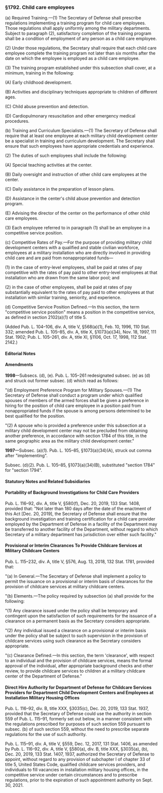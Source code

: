 ### §1792. Child care employees ###

(a) Required Training.—(1) The Secretary of Defense shall prescribe regulations implementing a training program for child care employees. Those regulations shall apply uniformly among the military departments. Subject to paragraph (2), satisfactory completion of the training program shall be a condition of employment of any person as a child care employee.

(2) Under those regulations, the Secretary shall require that each child care employee complete the training program not later than six months after the date on which the employee is employed as a child care employee.

(3) The training program established under this subsection shall cover, at a minimum, training in the following:

(A) Early childhood development.

(B) Activities and disciplinary techniques appropriate to children of different ages.

(C) Child abuse prevention and detection.

(D) Cardiopulmonary resuscitation and other emergency medical procedures.

(b) Training and Curriculum Specialists.—(1) The Secretary of Defense shall require that at least one employee at each military child development center be a specialist in training and curriculum development. The Secretary shall ensure that such employees have appropriate credentials and experience.

(2) The duties of such employees shall include the following:

(A) Special teaching activities at the center.

(B) Daily oversight and instruction of other child care employees at the center.

(C) Daily assistance in the preparation of lesson plans.

(D) Assistance in the center's child abuse prevention and detection program.

(E) Advising the director of the center on the performance of other child care employees.

(3) Each employee referred to in paragraph (1) shall be an employee in a competitive service position.

(c) Competitive Rates of Pay.—For the purpose of providing military child development centers with a qualified and stable civilian workforce, employees at a military installation who are directly involved in providing child care and are paid from nonappropriated funds—

(1) in the case of entry-level employees, shall be paid at rates of pay competitive with the rates of pay paid to other entry-level employees at that installation who are drawn from the same labor pool; and

(2) in the case of other employees, shall be paid at rates of pay substantially equivalent to the rates of pay paid to other employees at that installation with similar training, seniority, and experience.

(d) Competitive Service Position Defined.—In this section, the term "competitive service position" means a position in the competitive service, as defined in section 2102(a)(1) of title 5.

(Added Pub. L. 104–106, div. A, title V, §568(a)(1), Feb. 10, 1996, 110 Stat. 332; amended Pub. L. 105–85, div. A, title X, §1073(a)(34), Nov. 18, 1997, 111 Stat. 1902; Pub. L. 105–261, div. A, title XI, §1106, Oct. 17, 1998, 112 Stat. 2142.)

#### **Editorial Notes** ####

#### Amendments ####

**1998**—Subsecs. (d), (e). Pub. L. 105–261 redesignated subsec. (e) as (d) and struck out former subsec. (d) which read as follows:

"(d) Employment Preference Program for Military Spouses.—(1) The Secretary of Defense shall conduct a program under which qualified spouses of members of the armed forces shall be given a preference in hiring for the position of child care employee in a position paid from nonappropriated funds if the spouse is among persons determined to be best qualified for the position.

"(2) A spouse who is provided a preference under this subsection at a military child development center may not be precluded from obtaining another preference, in accordance with section 1784 of this title, in the same geographic area as the military child development center."

**1997**—Subsec. (a)(1). Pub. L. 105–85, §1073(a)(34)(A), struck out comma after "implementing".

Subsec. (d)(2). Pub. L. 105–85, §1073(a)(34)(B), substituted "section 1784" for "section 1794".

#### **Statutory Notes and Related Subsidiaries** ####

#### Portability of Background Investigations for Child Care Providers ####

Pub. L. 116–92, div. A, title V, §580(f), Dec. 20, 2019, 133 Stat. 1408, provided that: "Not later than 180 days after the date of the enactment of this Act [Dec. 20, 2019], the Secretary of Defense shall ensure that the background investigation and training certification for a child care provider employed by the Department of Defense in a facility of the Department may be transferred to another facility of the Department, without regard to which Secretary of a military department has jurisdiction over either such facility."

#### Provisional or Interim Clearances To Provide Childcare Services at Military Childcare Centers ####

Pub. L. 115–232, div. A, title V, §576, Aug. 13, 2018, 132 Stat. 1781, provided that:

"(a) In General.—The Secretary of Defense shall implement a policy to permit the issuance on a provisional or interim basis of clearances for the provision of childcare services at military childcare centers.

"(b) Elements.—The policy required by subsection (a) shall provide for the following:

"(1) Any clearance issued under the policy shall be temporary and contingent upon the satisfaction of such requirements for the issuance of a clearance on a permanent basis as the Secretary considers appropriate.

"(2) Any individual issued a clearance on a provisional or interim basis under the policy shall be subject to such supervision in the provision of childcare services using such clearance as the Secretary considers appropriate.

"(c) Clearance Defined.—In this section, the term 'clearance', with respect to an individual and the provision of childcare services, means the formal approval of the individual, after appropriate background checks and other review, to provide childcare services to children at a military childcare center of the Department of Defense."

#### Direct Hire Authority for Department of Defense for Childcare Services Providers for Department Child Development Centers and Employees at Installation Military Housing Offices ####

Pub. L. 116–92, div. B, title XXX, §3035(c), Dec. 20, 2019, 133 Stat. 1937, provided that the Secretary of Defense could use the authority in section 559 of Pub. L. 115–91, formerly set out below, in a manner consistent with the regulations prescribed for purposes of such section 559 pursuant to subsec. (b) of such section 559, without the need to prescribe separate regulations for the use of such authority.

Pub. L. 115–91, div. A, title V, §559, Dec. 12, 2017, 131 Stat. 1406, as amended by Pub. L. 116–92, div. A, title V, §580(a), div. B, title XXX, §3035(a), (b), Dec. 20, 2019, 133 Stat. 1407, 1937, authorized the Secretary of Defense to appoint, without regard to any provision of subchapter I of chapter 33 of title 5, United States Code, qualified childcare services providers, and individuals to fill vacancies in installation military housing offices, in the competitive service under certain circumstances and to prescribe regulations, prior to the expiration of such appointment authority on Sept. 30, 2021.